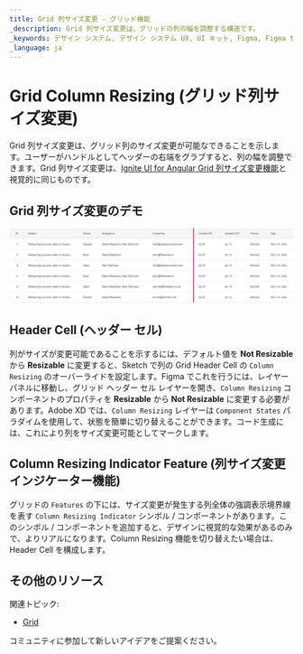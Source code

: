 ```yaml
---
title: Grid 列サイズ変更 - グリッド機能
_description: Grid 列サイズ変更は、グリッドの列の幅を調整する構造です。
_keywords: デザイン システム, デザイン システム UX, UI キット, Figma, Figma to Angular, Figma からコードをエクスポート, Figma to HTML, Figma UI キット, Sketch, Ignite UI for Angular, Sketch to Angular, Angular, Angular デザイン システム, Sketch からコードをエクスポート, Angular 用のデザイン キット, Sketch HTML, Sketch to HTML, Sketch UI キット, Adobe XD, Adobe XD to Angular, Adobe XD からコードをエクスポート, Adobe XD to HTML, Adobe XD UI キット
_language: ja
---
```


# Grid Column Resizing (グリッド列サイズ変更)

Grid 列サイズ変更は、グリッド列のサイズ変更が可能なできることを示します。ユーザーがハンドルとしてヘッダーの右端をグラブすると、列の幅を調整できます。Grid 列サイズ変更は、[Ignite UI for Angular Grid 列サイズ変更機能](https://jp.infragistics.com/products/ignite-ui-angular/angular/components/grid/column_resizing.html)と視覚的に同じものです。

## Grid 列サイズ変更のデモ

<img class="responsive-img" src="../images/grid_column_resizing_demo.png" srcset="../images/grid_column_resizing_demo@2x.png 2x" />

## Header Cell (ヘッダー セル)

列がサイズが変更可能であることを示するには、デフォルト値を **Not Resizable** から **Resizable** に変更すると、Sketch で列の Grid Header Cell の `Column Resizing` のオーバーライドを設定します。Figma でこれを行うには、レイヤー パネルに移動し、グリッド ヘッダー セル レイヤーを開き、`Column Resizing` コンポーネントのプロパティを **Resizable** から **Not Resizable** に変更する必要があります。Adobe XD では、`Column Resizing` レイヤーは `Component States` パラダイムを使用して、状態を簡単に切り替えることができます。コード生成には、これにより列をサイズ変更可能としてマークします。

## Column Resizing Indicator Feature (列サイズ変更インジケーター機能)

グリッドの `Features` の下には、サイズ変更が発生する列全体の強調表示境界線を表す `Column Resizing Indicator` シンボル / コンポーネントがあります。このシンボル / コンポーネントを追加すると、デザインに視覚的な効果があるのみで、よりリアルになります。Column Resizing 機能を切り替えたい場合は、Header Cell を構成します。

## その他のリソース

関連トピック:

- [Grid](grid.md)
  <div class="divider--half"></div>

コミュニティに参加して新しいアイデアをご提案ください。
